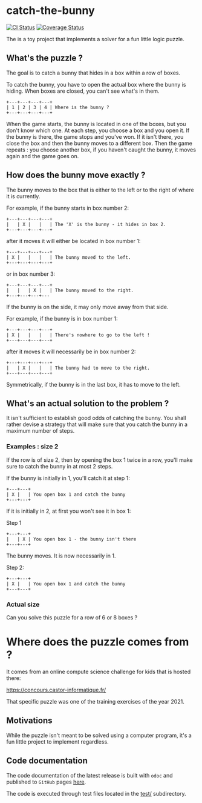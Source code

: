 # catch-the-bunny

[![CI Status](https://github.com/mbarbin/catch-the-bunny/workflows/ci/badge.svg)](https://github.com/mbarbin/catch-the-bunny/actions/workflows/ci.yml)
[![Coverage Status](https://coveralls.io/repos/github/mbarbin/catch-the-bunny/badge.svg?branch=main)](https://coveralls.io/github/mbarbin/catch-the-bunny?branch=main)

The is a toy project that implements a solver for a fun little logic puzzle.

## What's the puzzle ?

The goal is to catch a bunny that hides in a box within a row of boxes.

To catch the bunny, you have to open the actual box where the bunny is hiding.
When boxes are closed, you can't see what's in them.
```
+---+---+---+---+
| 1 | 2 | 3 | 4 | Where is the bunny ?
+---+---+---+---+
```
When the game starts, the bunny is located in one of the boxes, but you don't
know which one. At each step, you choose a box and you open it. If the bunny is
there, the game stops and you've won. If it isn't there, you close the box and
then the bunny moves to a different box. Then the game repeats : you choose
another box, if you haven't caught the bunny, it moves again and the game goes
on.

## How does the bunny move exactly ?

The bunny moves to the box that is either to the left or to the right of where
it is currently.

For example, if the bunny starts in box number 2:
```
+---+---+---+---+
|   | X |   |   | The 'X' is the bunny - it hides in box 2.
+---+---+---+---+
```
after it moves it will either be located in box number 1:
```
+---+---+---+---+
| X |   |   |   | The bunny moved to the left.
+---+---+---+---+
```
or in box number 3:
```
+---+---+---+---+
|   |   | X |   | The bunny moved to the right.
+---+---+---+---
```
If the bunny is on the side, it may only move away from that side.

For example, if the bunny is in box number 1:
```
+---+---+---+---+
| X |   |   |   | There's nowhere to go to the left !
+---+---+---+---+
```
after it moves it will necessarily be in box number 2:
```
+---+---+---+---+
|   | X |   |   | The bunny had to move to the right.
+---+---+---+---+
```
Symmetrically, if the bunny is in the last box, it has to move to the left.

## What's an actual solution to the problem ?

It isn't sufficient to establish good odds of catching the bunny. You shall
rather devise a strategy that will make sure that you catch the bunny in a
maximum number of steps.

### Examples : size 2

If the row is of size 2, then by opening the box 1 twice in a row, you'll make
sure to catch the bunny in at most 2 steps.

If the bunny is initially in 1, you'll catch it at step 1:
```
+---+---+
| X |   | You open box 1 and catch the bunny
+---+---+
```
If it is initially in 2, at first you won't see it in box 1:

Step 1
```
+---+---+
|   | X | You open box 1 - the bunny isn't there
+---+---+
```
The bunny moves. It is now necessarily in 1.

Step 2:
```
+---+---+
| X |   | You open box 1 and catch the bunny
+---+---+
```
### Actual size

Can you solve this puzzle for a row of 6 or 8 boxes ?

# Where does the puzzle comes from ?

It comes from an online compute science challenge for kids that is
hosted there:

https://concours.castor-informatique.fr/

That specific puzzle was one of the training exercises of the year
2021.

## Motivations

While the puzzle isn't meant to be solved using a computer program, it's a fun
little project to implement regardless.

## Code documentation

The code documentation of the latest release is built with `odoc` and published
to `GitHub` pages [here](https://mbarbin.github.io/catch-the-bunny).

The code is executed through test files located in the [test/](test/)
subdirectory.
